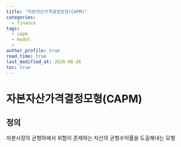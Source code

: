 ```yaml
---
title: "자본자산가격결정모형(CAPM)"
categories:
  - finance
tags:
  - capm
  - model
  -
author_profile: true
read_time: true
last_modified_at: 2020-08-26
toc: true
---
```


# 자본자산가격결정모형(CAPM)

## 정의

자본시장의 균형하에서 위험이 존재하는 자산의 균형수익률을 도출해내는 모형
